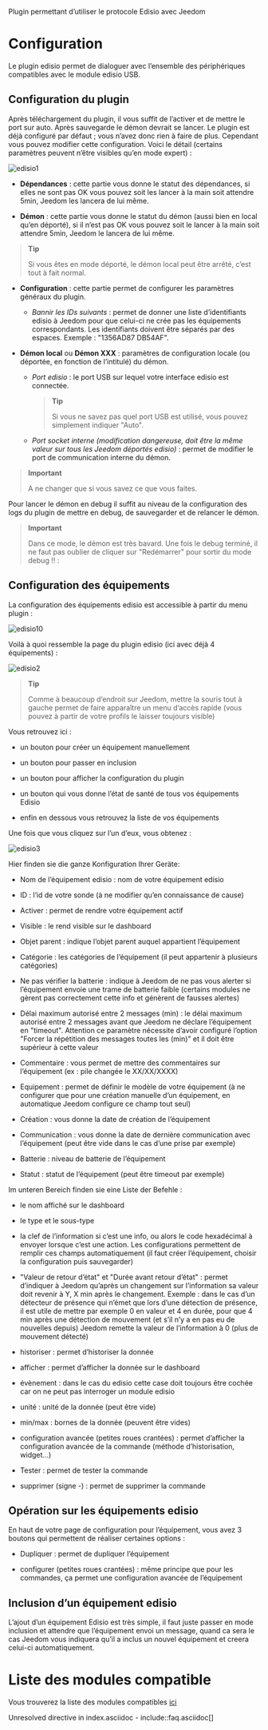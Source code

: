 Plugin permettant d’utiliser le protocole Edisio avec Jeedom

Configuration 
=============

Le plugin edisio permet de dialoguer avec l’ensemble des périphériques
compatibles avec le module edisio USB.

Configuration du plugin 
-----------------------

Après téléchargement du plugin, il vous suffit de l’activer et de mettre
le port sur auto. Après sauvegarde le démon devrait se lancer. Le plugin
est déjà configuré par défaut ; vous n’avez donc rien à faire de plus.
Cependant vous pouvez modifier cette configuration. Voici le détail
(certains paramètres peuvent n’être visibles qu’en mode expert) :

![edisio1](../images/edisio1.JPG)

-   **Dépendances** : cette partie vous donne le statut des dépendances,
    si elles ne sont pas OK vous pouvez soit les lancer à la main soit
    attendre 5min, Jeedom les lancera de lui même.

-   **Démon** : cette partie vous donne le statut du démon (aussi bien
    en local qu’en déporté), si il n’est pas OK vous pouvez soit le
    lancer à la main soit attendre 5min, Jeedom le lancera de lui même.

> **Tip**
>
> Si vous êtes en mode déporté, le démon local peut être arrêté, c’est
> tout à fait normal.

-   **Configuration** : cette partie permet de configurer les paramètres
    généraux du plugin.

    -   *Bannir les IDs suivants* : permet de donner une liste
        d’identifiants edisio à Jeedom pour que celui-ci ne crée pas les
        équipements correspondants. Les identifiants doivent être
        séparés par des espaces. Exemple : "1356AD87 DB54AF".

-   **Démon local** ou **Démon XXX** : paramètres de configuration
    locale (ou déportée, en fonction de l’intitulé) du démon.

    -   *Port edisio* : le port USB sur lequel votre interface edisio
        est connectée.

        > **Tip**
        >
        > Si vous ne savez pas quel port USB est utilisé, vous pouvez
        > simplement indiquer "Auto".

    -   *Port socket interne (modification dangereuse, doit être la même
        valeur sur tous les Jeedom déportés edisio)* : permet de
        modifier le port de communication interne du démon.

> **Important**
>
> A ne changer que si vous savez ce que vous faites.

Pour lancer le démon en debug il suffit au niveau de la configuration
des logs du plugin de mettre en debug, de sauvegarder et de relancer le
démon.

> **Important**
>
> Dans ce mode, le démon est très bavard. Une fois le debug terminé, il
> ne faut pas oublier de cliquer sur "Redémarrer" pour sortir du mode
> debug !! :

Configuration des équipements 
-----------------------------

La configuration des équipements edisio est accessible à partir du menu
plugin :

![edisio10](../images/edisio10.JPG)

Voilà à quoi ressemble la page du plugin edisio (ici avec déjà 4
équipements) :

![edisio2](../images/edisio2.JPG)

> **Tip**
>
> Comme à beaucoup d’endroit sur Jeedom, mettre la souris tout à gauche
> permet de faire apparaître un menu d’accès rapide (vous pouvez à
> partir de votre profils le laisser toujours visible)

Vous retrouvez ici :

-   un bouton pour créer un équipement manuellement

-   un bouton pour passer en inclusion

-   un bouton pour afficher la configuration du plugin

-   un bouton qui vous donne l’état de santé de tous vos équipements
    Edisio

-   enfin en dessous vous retrouvez la liste de vos équipements

Une fois que vous cliquez sur l’un d’eux, vous obtenez :

![edisio3](../images/edisio3.JPG)

Hier finden sie die ganze Konfiguration Ihrer Geräte:

-   Nom de l’équipement edisio : nom de votre équipement edisio

-   ID : l’id de votre sonde (à ne modifier qu’en connaissance de cause)

-   Activer : permet de rendre votre équipement actif

-   Visible : le rend visible sur le dashboard

-   Objet parent : indique l’objet parent auquel appartient l’équipement

-   Catégorie : les catégories de l’équipement (il peut appartenir à
    plusieurs catégories)

-   Ne pas vérifier la batterie : indique à Jeedom de ne pas vous
    alerter si l’équipement envoie une trame de batterie faible
    (certains modules ne gèrent pas correctement cette info et génèrent
    de fausses alertes)

-   Délai maximum autorisé entre 2 messages (min) : le délai maximum
    autorisé entre 2 messages avant que Jeedom ne déclare l’équipement
    en "timeout". Attention ce paramètre nécessite d’avoir configuré
    l’option "Forcer la répétition des messages toutes les (min)" et il
    doit être supérieur à cette valeur

-   Commentaire : vous permet de mettre des commentaires sur
    l’équipement (ex : pile changée le XX/XX/XXXX)

-   Equipement : permet de définir le modèle de votre équipement (à ne
    configurer que pour une création manuelle d’un équipement, en
    automatique Jeedom configure ce champ tout seul)

-   Création : vous donne la date de création de l’équipement

-   Communication : vous donne la date de dernière communication avec
    l’équipement (peut être vide dans le cas d’une prise par exemple)

-   Batterie : niveau de batterie de l’équipement

-   Statut : statut de l’équipement (peut être timeout par exemple)

Im unteren Bereich finden sie eine Liste der Befehle :

-   le nom affiché sur le dashboard

-   le type et le sous-type

-   la clef de l’information si c’est une info, ou alors le code
    hexadécimal à envoyer lorsque c’est une action. Les configurations
    permettent de remplir ces champs automatiquement (il faut créer
    l’équipement, choisir la configuration puis sauvegarder)

-   "Valeur de retour d’état" et "Durée avant retour d’état" : permet
    d’indiquer à Jeedom qu’après un changement sur l’information sa
    valeur doit revenir à Y, X min après le changement. Exemple : dans
    le cas d’un détecteur de présence qui n’émet que lors d’une
    détection de présence, il est utile de mettre par exemple 0 en
    valeur et 4 en durée, pour que 4 min après une détection de
    mouvement (et s’il n’y a en pas eu de nouvelles depuis) Jeedom
    remette la valeur de l’information à 0 (plus de mouvement détecté)

-   historiser : permet d’historiser la donnée

-   afficher : permet d’afficher la donnée sur le dashboard

-   évènement : dans le cas du edisio cette case doit toujours être
    cochée car on ne peut pas interroger un module edisio

-   unité : unité de la donnée (peut être vide)

-   min/max : bornes de la donnée (peuvent être vides)

-   configuration avancée (petites roues crantées) : permet d’afficher
    la configuration avancée de la commande (méthode
    d’historisation, widget…​)

-   Tester : permet de tester la commande

-   supprimer (signe -) : permet de supprimer la commande

Opération sur les équipements edisio 
------------------------------------

En haut de votre page de configuration pour l’équipement, vous avez 3
boutons qui permettent de réaliser certaines options :

-   Dupliquer : permet de dupliquer l’équipement

-   configurer (petites roues crantées) : même principe que pour les
    commandes, ça permet une configuration avancée de l’équipement

Inclusion d’un équipement edisio 
--------------------------------

L’ajout d’un équipement Edisio est très simple, il faut juste passer en
mode inclusion et attendre que l’équipement envoi un message, quand ca
sera le cas Jeedom vous indiquera qu’il a inclus un nouvel équipement et
creera celui-ci automatiquement.

Liste des modules compatible 
============================

Vous trouverez la liste des modules compatibles
[ici](https://jeedom.fr/doc/documentation/edisio-modules/fr_FR/doc-edisio-modules-equipement.compatible.html)

Unresolved directive in index.asciidoc - include::faq.asciidoc\[\]

